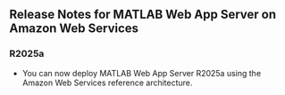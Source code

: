 ## Release Notes for MATLAB Web App Server on Amazon Web Services

### R2025a
- You can now deploy MATLAB Web App Server R2025a using the Amazon Web Services reference architecture.